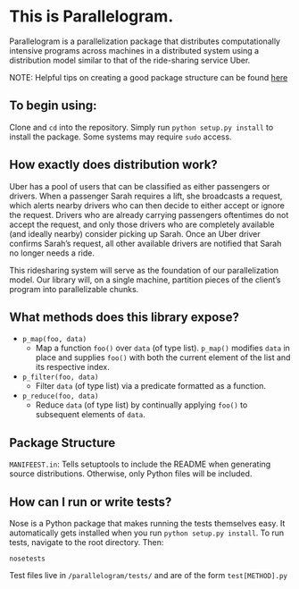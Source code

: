# This is Parallelogram.

Parallelogram is a parallelization package that distributes computationally intensive programs across machines in a distributed system using a distribution model similar to that of the ride-sharing service Uber.

NOTE: Helpful tips on creating a good package structure can be found [here](https://python-packaging.readthedocs.org/en/latest/everything.html)

## To begin using:

Clone and `cd` into the repository. Simply run `python setup.py install` to install the package. Some systems may require `sudo` access.

## How exactly does distribution work?

Uber has a pool of users that can be classified as
either passengers or drivers. When a passenger Sarah requires a lift, she broadcasts a request, which alerts nearby drivers who can then decide to either accept or ignore the request. Drivers who are already carrying passengers oftentimes do not accept the request, and only those drivers who are completely available (and ideally nearby) consider picking up Sarah. Once an Uber driver confirms Sarah’s request, all other available drivers are notified that Sarah no longer needs a ride.

This ride­sharing system will serve as the foundation of our parallelization model. Our library will, on a single machine, partition pieces of the client’s program into parallelizable
chunks.

## What methods does this library expose?
* `p_map(foo, data)`
    * Map a function `foo()` over `data` (of type list). `p_map()` modifies `data` in place
and supplies `foo()` with both the current element of the list and its
respective index.
* `p_filter(foo, data)`
    * Filter `data` (of type list) via a predicate formatted as a function.
* `p_reduce(foo, data)`
    * Reduce `data` (of type list) by continually applying `foo()` to subsequent
	elements of `data`.

## Package Structure

`MANIFEEST.in`: Tells setuptools to include the README when generating source distributions. Otherwise, only Python files will be included.

## How can I run or write tests?

Nose is a Python package that makes running the tests themselves easy. It automatically gets installed when you run `python setup.py install`. To run tests, navigate to the root directory. Then:

`nosetests`

Test files live in `/parallelogram/tests/` and are of the form `test[METHOD].py`